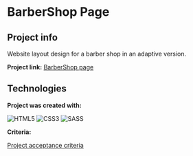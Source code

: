# BarberShop Page

## Project info
Website layout design for a barber shop in an adaptive version.

**Project link:** [BarberShop page](https://dawidmarek95x.github.io/HTML_CSS-Barbershop_page/)
## Technologies
**Project was created with:**

![HTML5](https://img.shields.io/badge/html5-%23E34F26.svg?style=for-the-badge&logo=html5&logoColor=white) ![CSS3](https://img.shields.io/badge/css3-%231572B6.svg?style=for-the-badge&logo=css3&logoColor=white) ![SASS](https://img.shields.io/badge/SASS-hotpink.svg?style=for-the-badge&logo=SASS&logoColor=white)

**Criteria:**

[Project acceptance criteria](https://github.com/goitacademy/html-css-homework/blob/master/8-responsive/README.en.md)
